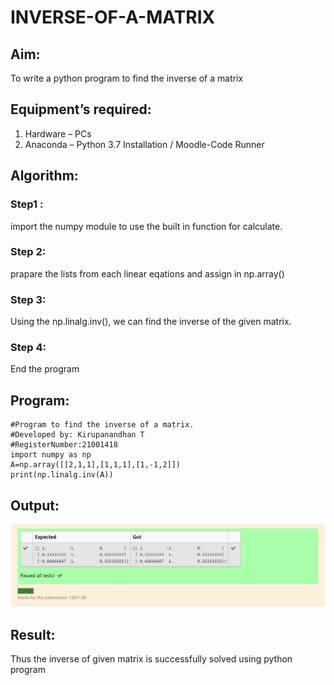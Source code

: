# INVERSE-OF-A-MATRIX
## Aim:
To write a python program to find the inverse of a matrix
## Equipment’s required:
1. 	Hardware – PCs
2. 	Anaconda – Python 3.7 Installation / Moodle-Code Runner
## Algorithm:
### Step1 : 
import the numpy module to use the built in function for calculate.
### Step 2: 
prapare the lists from each linear eqations and assign in np.array()
### Step 3: 
Using the np.linalg.inv(), we can find the inverse of the given matrix.


### Step 4: 
End the program

## Program:
```
#Program to find the inverse of a matrix.
#Developed by: Kirupanandhan T
#RegisterNumber:21001418
import numpy as np
A=np.array([[2,1,1],[1,1,1],[1,-1,2]])
print(np.linalg.inv(A))
```
## Output:
![output](ex3mat.png)
## Result:
Thus the inverse of given matrix is successfully solved using python program

